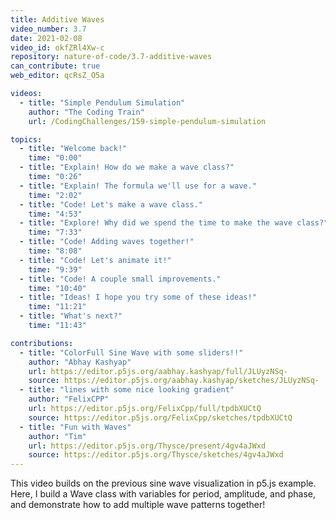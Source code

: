 ```yaml
---
title: Additive Waves
video_number: 3.7
date: 2021-02-08
video_id: okfZRl4Xw-c
repository: nature-of-code/3.7-additive-waves
can_contribute: true
web_editor: qcRsZ_O5a

videos:
  - title: "Simple Pendulum Simulation"
    author: "The Coding Train"
    url: /CodingChallenges/159-simple-pendulum-simulation

topics:
  - title: "Welcome back!"
    time: "0:00"
  - title: "Explain! How do we make a wave class?"
    time: "0:26"
  - title: "Explain! The formula we'll use for a wave."
    time: "2:02"
  - title: "Code! Let's make a wave class."
    time: "4:53"
  - title: "Explore! Why did we spend the time to make the wave class?"
    time: "7:33"
  - title: "Code! Adding waves together!"
    time: "8:08"
  - title: "Code! Let's animate it!"
    time: "9:39"
  - title: "Code! A couple small improvements."
    time: "10:40"
  - title: "Ideas! I hope you try some of these ideas!"
    time: "11:21"
  - title: "What's next?"
    time: "11:43"

contributions:
  - title: "ColorFull Sine Wave with some sliders!!"
    author: "Abhay Kashyap"
    url: https://editor.p5js.org/aabhay.kashyap/full/JLUyzNSq-
    source: https://editor.p5js.org/aabhay.kashyap/sketches/JLUyzNSq-
  - title: "lines with some nice looking gradient"
    author: "FelixCPP"
    url: https://editor.p5js.org/FelixCpp/full/tpdbXUCtQ
    source: https://editor.p5js.org/FelixCpp/sketches/tpdbXUCtQ
  - title: "Fun with Waves"
    author: "Tim"
    url: https://editor.p5js.org/Thysce/present/4gv4aJWxd
    source: https://editor.p5js.org/Thysce/sketches/4gv4aJWxd
---
```


This video builds on the previous sine wave visualization in p5.js example. Here, I build a Wave class with variables for period, amplitude, and phase, and demonstrate how to add multiple wave patterns together!
